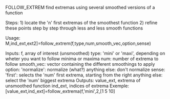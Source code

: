   FOLLOW_EXTREM find extremas using several smoothed versions of a function
 
  Steps:
    1) locate the 'n' first extremas of the smoothest function
    2) refine these points step by step through less and less smooth functions
 
  Usage:
    M,ind_ext,ext2]=follow_extrem(f,type,num,smooth_vec,option,sense)
 
  Inputs:
    f, array of interest (unsmoothed)
    type:  'mini' or 'maxi', depending on wheter you want to follow minima
            or maxima
 	num:    number of extrema to follow
 	smooth_vec: vector containing the different smoothings to apply
    option: 'normalize': normalize (what?)
            anything else: don't normalize
 	sense:	'first': selects the 'num' first extrema, starting from the right
            anything else: select the 'num' biggest extrema
  Outputs:  value_ext, extrema of unsmoothed function
            ind_ext, indices of extrema
  Exemple:  [value_ext,ind_ext]=follow_extrema(f,'mini',2,[1 5 10]
